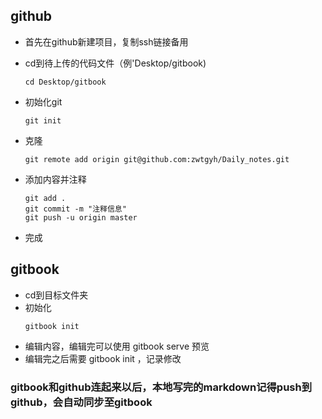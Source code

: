 ## github
* 首先在github新建项目，复制ssh链接备用

* cd到待上传的代码文件（例'Desktop/gitbook)
	
	~~~CMD
	cd Desktop/gitbook
	~~~

* 初始化git
	~~~CMD
	git init
	~~~
	
* 克隆
	~~~CMD
	git remote add origin git@github.com:zwtgyh/Daily_notes.git
	~~~
	
* 添加内容并注释
	~~~CMD
	git add .
	git commit -m "注释信息"
	git push -u origin master
	~~~
	
* 完成

## gitbook
* cd到目标文件夹
* 初始化
	~~~CMD
	gitbook init
	~~~
*	编辑内容，编辑完可以使用 gitbook serve 预览
*	编辑完之后需要 gitbook init ，记录修改
### gitbook和github连起来以后，本地写完的markdown记得push到github，会自动同步至gitbook